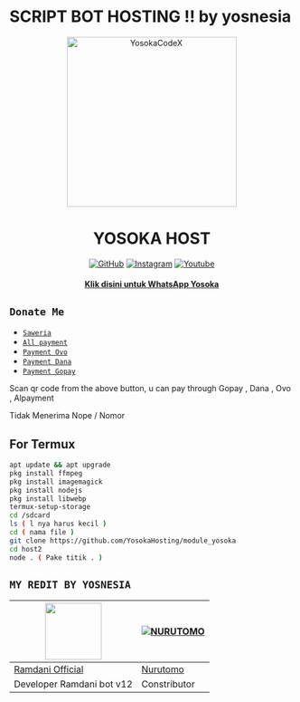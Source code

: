# SCRIPT BOT HOSTING !! by yosnesia


<div align="center">
<img src="https://i.ibb.co/8zqD0Nx/IMG-20220810-WA0169.jpg" alt="YosokaCodeX" width="300" />

</p>
<h1 align="center">YOSOKA HOST</h1>

>
>
>
</div>
<p align="center">
  <a href="https://github.com/YosokaHosting"><img title="GitHub" src="https://img.shields.io/badge/Github-ramlaidi.svg?style=for-the-badge&logo=github" /></a>
  <a href="httts://instagram.com/yosoka_hosting"><img title="Instagram " src="https://img.shields.io/badge/Instagram-yosoka.svg?style=for-the-badge&logo=instagram" /></a>
  <a href="https://youtube.com/channel/UCh6zcsGjETF83ocmz4gvCHg"><img title="Youtube" src="https://img.shields.io/badge/Youtube-YosokaNesia.svg?style=for-the-badge&logo=youtube" /></a>
  <h4 align="center">
  <a
  <a href="https://wa.me/6285891634201">Klik disini untuk WhatsApp Yosoka </a>
</h4>
</p>

## ```Donate Me```

- [`Saweria`](https://saweria.co/yosoka)
- [`All payment`](https://telegra.ph/YosokaHosting-07-18)
- [`Payment Ovo`](https://telegra.ph/Yosoka---Ovo-07-18)
- [`Payment Dana`](https://telegra.ph/Yosoka---Dana-07-18)
- [`Payment Gopay`](https://telegra.ph/YosokaHosting-07-18-2)

<p align="left">
Scan qr code from the above button, u can pay through Gopay , Dana , Ovo , Alpayment </p>
<p align="left"> Tidak
Menerima Nope / Nomor</p>

## For Termux
```bash
apt update && apt upgrade
pkg install ffmpeg
pkg install imagemagick
pkg install nodejs
pkg install libwebp
termux-setup-storage
cd /sdcard
ls ( l nya harus kecil )
cd ( nama file )
git clone https://github.com/YosokaHosting/module_yosoka
cd host2
node . ( Pake titik . )
```
## ``` MY REDIT BY YOSNESIA ``` ##
<a href="https://github.com/YosokaHosting"><img src="https://i.ibb.co/f8JTyth/hisoka.jpg?size=100" width="100" height="100"></a> | [![NURUTOMO](https://i.ibb.co/f8JTyth/hisoka.jpg?size=100)](https://github.com/YosokaHosting) 
---|---
[Ramdani Official](https://github.com/YosokaHosting)  | [Nurutomo](https://github.com/YosokaHosting)
Developer Ramdani bot v12 | Constributor |
